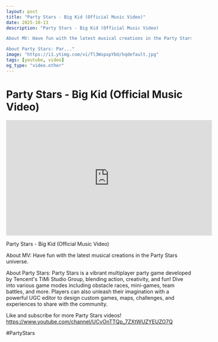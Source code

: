 ```yaml
---
layout: post
title: "Party Stars - Big Kid (Official Music Video)"
date: 2025-10-13
description: "Party Stars - Big Kid (Official Music Video)

About MV: Have fun with the latest musical creations in the Party Stars universe. 

About Party Stars: Par..."
image: "https://i1.ytimg.com/vi/Tl3WxpxpYbU/hqdefault.jpg"
tags: [youtube, video]
og_type: "video.other"
---
```


<script type="application/ld+json">
{
  "@context": "http://schema.org",
  "@type": "VideoObject",
  "name": "Party Stars - Big Kid (Official Music Video)",
  "description": "Party Stars - Big Kid (Official Music Video)\n\nAbout MV: Have fun with the latest musical creations in the Party Stars universe. \n\nAbout Party Stars: Party Stars is a vibrant multiplayer party game developed by Tencent's TiMi Studio Group, blending action, creativity, and fun! Dive into various game modes including obstacle races, mini-games, team battles, and more. Players can also unleash their imagination with a powerful UGC editor to design custom games, maps, challenges, and experiences to share with the community.\n\nLike and subscribe for more Party Stars videos! https://www.youtube.com/channel/UCvOnTTQp_7ZXtWUZYEUZO7Q\n\n#PartyStars",
  "thumbnailUrl": "https://i1.ytimg.com/vi/Tl3WxpxpYbU/hqdefault.jpg",
  "uploadDate": "2025-10-13T07:59:04",
  "embedUrl": "https://www.youtube.com/embed/Tl3WxpxpYbU",
  "publisher": {
    "@type": "Person",
    "name": "Celo Zaga"
  },
  "mainEntityOfPage": {
    "@type": "WebPage",
    "@id": "https://celozaga.github.io/2025/10/13/party-stars---big-kid-(official-music-video)-Tl3WxpxpYbU.html"
  },
  "duration": "PT0M0S"
}
</script>

<script type="application/ld+json">
{
  "@context": "http://schema.org",
  "@type": "BlogPosting",
  "headline": "Party Stars - Big Kid (Official Music Video)",
  "image": "https://i1.ytimg.com/vi/Tl3WxpxpYbU/hqdefault.jpg",
  "publisher": {
    "@type": "Person",
    "name": "Celo Zaga"
  },
  "url": "https://celozaga.github.io/2025/10/13/party-stars---big-kid-(official-music-video)-Tl3WxpxpYbU.html",
  "datePublished": "2025-10-13T07:59:04",
  "dateCreated": "2025-10-13T07:59:04",
  "dateModified": "2025-10-13T07:59:04",
  "description": "Party Stars - Big Kid (Official Music Video)\n\nAbout MV: Have fun with the latest musical creations in the Party Stars universe. \n\nAbout Party Stars: Par...",
  "author": {
    "@type": "Person",
    "name": "Celo Zaga"
  },
  "mainEntityOfPage": {
    "@type": "WebPage",
    "@id": "https://celozaga.github.io/2025/10/13/party-stars---big-kid-(official-music-video)-Tl3WxpxpYbU.html"
  }
}
</script>

<h1 class="youtube-post-title">Party Stars - Big Kid (Official Music Video)</h1>

<iframe width="560" height="315" src="https://www.youtube.com/embed/Tl3WxpxpYbU" class="youtube-post-embed" frameborder="0" allowfullscreen></iframe>

<p class="youtube-post-description">Party Stars - Big Kid (Official Music Video)

About MV: Have fun with the latest musical creations in the Party Stars universe. 

About Party Stars: Party Stars is a vibrant multiplayer party game developed by Tencent's TiMi Studio Group, blending action, creativity, and fun! Dive into various game modes including obstacle races, mini-games, team battles, and more. Players can also unleash their imagination with a powerful UGC editor to design custom games, maps, challenges, and experiences to share with the community.

Like and subscribe for more Party Stars videos! https://www.youtube.com/channel/UCvOnTTQp_7ZXtWUZYEUZO7Q

#PartyStars</p>
